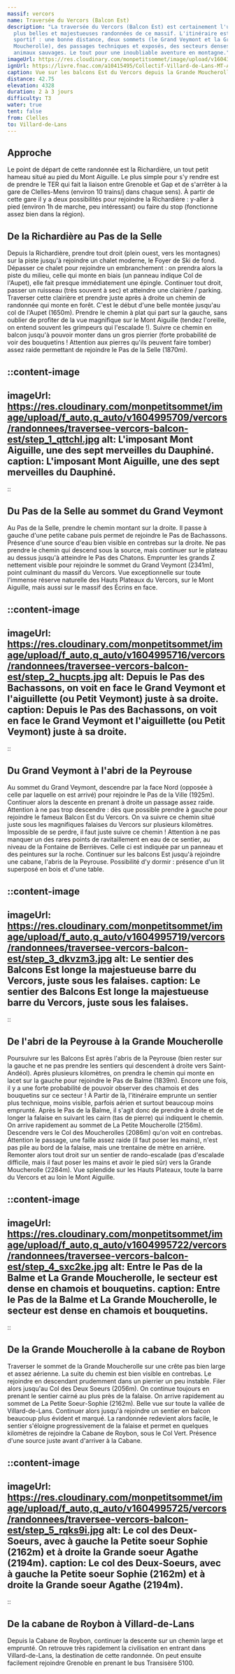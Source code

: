 ```yaml
---
massif: vercors
name: Traversée du Vercors (Balcon Est)
description: "La traversée du Vercors (Balcon Est) est certainement l'une des
  plus belles et majestueuses randonnées de ce massif. L'itinéraire est varié et
  sportif : une bonne distance, deux sommets (le Grand Veymont et la Grande
  Moucherolle), des passages techniques et exposés, des secteurs denses en
  animaux sauvages. Le tout pour une inoubliable aventure en montagne."
imageUrl: https://res.cloudinary.com/monpetitsommet/image/upload/v1604305406/vercors/randonnees/traversee-vercors-balcon-est/intro_xhbx3y.png
ignUrl: https://livre.fnac.com/a10415495/Collectif-Villard-de-Lans-MT-Aiguille-PNR-du-Vercors-Resistante
caption: Vue sur les balcons Est du Vercors depuis la Grande Moucherolle
distance: 42.75
elevation: 4328
duration: 2 à 3 jours
difficulty: T3
water: true
tent: false
from: Clelles
to: Villard-de-Lans
---
```


## Approche

Le point de départ de cette randonnée est la Richardière, un tout petit hameau situé au pied du Mont Aiguille. Le plus simple pour s'y rendre est de prendre le TER qui fait la liaison entre Grenoble et Gap et de s'arrêter à la gare de Clelles-Mens (environ 10 trains/j dans chaque sens). À partir de cette gare il y a deux possibilités pour rejoindre la Richardière : y-aller à pied (environ 1h de marche, peu intéressant) ou faire du stop (fonctionne assez bien dans la région).

## De la Richardière au Pas de la Selle

Depuis la Richardière, prendre tout droit (plein ouest, vers les montagnes) sur la piste jusqu'à rejoindre un chalet moderne, le Foyer de Ski de fond. Dépasser ce chalet pour rejoindre un embranchement : on prendra alors la piste du milieu, celle qui monte en biais (un panneau indique Col de l'Aupet), elle fait presque immédiatement une épingle. Continuer tout droit, passer un ruisseau (très souvent à sec) et atteindre une clairière / parking. Traverser cette clairière et prendre juste après à droite un chemin de randonnée qui monte en forêt. C'est le début d'une belle montée jusqu'au col de l'Aupet (1650m). Prendre le chemin à plat qui part sur la gauche, sans oublier de profiter de la vue magnifique sur le Mont Aiguille (tendez l'oreille, on entend souvent les grimpeurs qui l'escalade !). Suivre ce chemin en balcon jusqu'à pouvoir monter dans un gros pierrier (forte probabilité de voir des bouquetins ! Attention aux pierres qu'ils peuvent faire tomber) assez raide permettant de rejoindre le Pas de la Selle (1870m).

::content-image
---
imageUrl: https://res.cloudinary.com/monpetitsommet/image/upload/f_auto,q_auto/v1604995709/vercors/randonnees/traversee-vercors-balcon-est/step_1_qttchl.jpg
alt: L'imposant Mont Aiguille, une des sept merveilles du Dauphiné.
caption: L'imposant Mont Aiguille, une des sept merveilles du Dauphiné.
---
::

## Du Pas de la Selle au sommet du Grand Veymont

Au Pas de la Selle, prendre le chemin montant sur la droite. Il passe à gauche d'une petite cabane puis permet de rejoindre le Pas de Bachassons. Présence d'une source d'eau bien visible en contrebas sur la droite. Ne pas prendre le chemin qui descend sous la source, mais continuer sur le plateau au dessus jusqu'à atteindre le Pas des Chatons. Emprunter les grands Z nettement visible pour rejoindre le sommet du Grand Veymont (2341m), point culminant du massif du Vercors. Vue exceptionnelle sur toute l'immense réserve naturelle des Hauts Plateaux du Vercors, sur le Mont Aiguille, mais aussi sur le massif des Écrins en face.

::content-image
---
imageUrl: https://res.cloudinary.com/monpetitsommet/image/upload/f_auto,q_auto/v1604995716/vercors/randonnees/traversee-vercors-balcon-est/step_2_hucpts.jpg
alt: Depuis le Pas des Bachassons, on voit en face le Grand Veymont et l'aiguillette (ou Petit Veymont) juste à sa droite.
caption: Depuis le Pas des Bachassons, on voit en face le Grand Veymont et l'aiguillette (ou Petit Veymont) juste à sa droite.
---
::

## Du Grand Veymont à l'abri de la Peyrouse

Au sommet du Grand Veymont, descendre par la face Nord (opposée à celle par laquelle on est arrivé) pour rejoindre le Pas de la Ville (1925m). Continuer alors la descente en prenant à droite un passage assez raide. Attention à ne pas trop descendre : dès que possible prendre à gauche pour rejoindre le fameux Balcon Est du Vercors. On va suivre ce chemin situé juste sous les magnifiques falaises du Vercors sur plusieurs kilomètres. Impossible de se perdre, il faut juste suivre ce chemin ! Attention à ne pas manquer un des rares points de ravitaillement en eau de ce sentier, au niveau de la Fontaine de Berrièves. Celle ci est indiquée par un panneau et des peintures sur la roche. Continuer sur les balcons Est jusqu'à rejoindre une cabane, l'abris de la Peyrouse. Possibilité d'y dormir : présence d'un lit superposé en bois et d'une table.

::content-image
---
imageUrl: https://res.cloudinary.com/monpetitsommet/image/upload/f_auto,q_auto/v1604995719/vercors/randonnees/traversee-vercors-balcon-est/step_3_dkvzm3.jpg
alt: Le sentier des Balcons Est longe la majestueuse barre du Vercors, juste sous les falaises.
caption: Le sentier des Balcons Est longe la majestueuse barre du Vercors, juste sous les falaises.
---
::

## De l'abri de la Peyrouse à la Grande Moucherolle

Poursuivre sur les Balcons Est après l'abris de la Peyrouse (bien rester sur la gauche et ne pas prendre les sentiers qui descendent à droite vers Saint-Andéol). Après plusieurs kilomètres, on prendra le chemin qui monte en lacet sur la gauche pour rejoindre le Pas de Balme (1839m). Encore une fois, il y a une forte probabilité de pouvoir observer des chamois et des bouquetins sur ce secteur ! À Partir de là, l'itinéraire emprunte un sentier plus technique, moins visible, parfois aérien et surtout beaucoup moins emprunté. Après le Pas de la Balme, il s'agit donc de prendre à droite et de longer la falaise en suivant les cairn (tas de pierre) qui indiquent le chemin. On arrive rapidement au sommet de La Petite Moucherolle (2156m). Descendre vers le Col des Moucherolles (2086m) qu'on voit en contrebas. Attention le passage, une faille assez raide (il faut poser les mains), n'est pas pile au bord de la falaise, mais une trentaine de mètre en arrière. Remonter alors tout droit sur un sentier de rando-escalade (pas d'escalade difficile, mais il faut poser les mains et avoir le pied sûr) vers la Grande Moucherolle (2284m). Vue splendide sur les Hauts Plateaux, toute la barre du Vercors et au loin le Mont Aiguille.

::content-image
---
imageUrl: https://res.cloudinary.com/monpetitsommet/image/upload/f_auto,q_auto/v1604995722/vercors/randonnees/traversee-vercors-balcon-est/step_4_sxc2ke.jpg
alt: Entre le Pas de la Balme et La Grande Moucherolle, le secteur est dense en chamois et bouquetins.
caption: Entre le Pas de la Balme et La Grande Moucherolle, le secteur est dense en chamois et bouquetins.
---
::

## De la Grande Moucherolle à la cabane de Roybon

Traverser le sommet de la Grande Moucherolle sur une crête pas bien large et assez aérienne. La suite du chemin est bien visible en contrebas. Le rejoindre en descendant prudemment dans un pierrier un peu instable. Filer alors jusqu'au Col des Deux Soeurs (2056m). On continue toujours en prenant le sentier cairné au plus près de la falaise. On arrive rapidement au sommet de La Petite Soeur-Sophie (2162m). Belle vue sur toute la vallée de Villard-de-Lans. Continuer alors jusqu'à rejoindre un sentier en balcon beaucoup plus évident et marqué. La randonnée redevient alors facile, le sentier s'éloigne progressivement de la falaise et permet en quelques kilomètres de rejoindre la Cabane de Roybon, sous le Col Vert. Présence d'une source juste avant d'arriver à la Cabane.

::content-image
---
imageUrl: https://res.cloudinary.com/monpetitsommet/image/upload/f_auto,q_auto/v1604995725/vercors/randonnees/traversee-vercors-balcon-est/step_5_rqks9i.jpg
alt: Le col des Deux-Soeurs, avec à gauche la Petite soeur Sophie (2162m) et à droite la Grande soeur Agathe (2194m).
caption: Le col des Deux-Soeurs, avec à gauche la Petite soeur Sophie (2162m) et à droite la Grande soeur Agathe (2194m).
---
::

## De la cabane de Roybon à Villard-de-Lans

Depuis la Cabane de Roybon, continuer la descente sur un chemin large et emprunté. On retrouve très rapidement la civilisation en entrant dans Villard-de-Lans, la destination de cette randonnée. On peut ensuite facilement rejoindre Grenoble en prenant le bus Transisère 5100.
